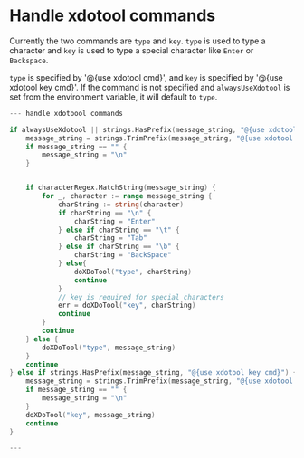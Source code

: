 # Handle xdotool commands

Currently the two commands are `type` and `key`. `type` is used to type a character and `key` is used to type a special character like `Enter` or `Backspace`.

`type` is specified by '@{use xdotool cmd}', and `key` is specified by '@{use xdotool key cmd}'. If the command is not specified and `alwaysUseXdotool` is set from the environment variable, it will default to `type`.


``` go
--- handle xdotoool commands

if alwaysUseXdotool || strings.HasPrefix(message_string, "@{use xdotool cmd}") {
	message_string = strings.TrimPrefix(message_string, "@{use xdotool cmd}")
	if message_string == "" {
		message_string = "\n"
	}


	if characterRegex.MatchString(message_string) {
		for _, character := range message_string {
			charString := string(character)
			if charString == "\n" {
				charString = "Enter"
			} else if charString == "\t" {
				charString = "Tab"
			} else if charString == "\b" {
				charString = "BackSpace"
			} else{
				doXDoTool("type", charString)
				continue
			}
			// key is required for special characters
			err = doXDoTool("key", charString)
			continue
		}
		continue
	} else {
		doXDoTool("type", message_string)
	}
	continue
} else if strings.HasPrefix(message_string, "@{use xdotool key cmd}") {
	message_string = strings.TrimPrefix(message_string, "@{use xdotool key cmd}")
	if message_string == "" {
		message_string = "\n"
	}
	doXDoTool("key", message_string)
	continue
}

---
```